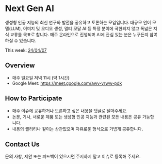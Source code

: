 # Next Gen AI

생성형 인공 지능의 최신 연구와 발전을 공유하고 토론하는 모임입니다.
대규모 언어 모델(LLM), 이미지 및 오디오 생성, 멀티 모달 AI 등 특정 분야에 국한되지 않고 폭넓은 지식 교류를 목표로 합니다.
매주 온라인으로 진행되며 AI에 관심 있는 분은 누구든지 참여하실 수 있습니다.

This week: [24/04/07](https://github.com/junhwi/next-gen-ai/issues/19)

## Overview

- 매주 일요일 저녁 11시 (약 1시간)
- Google Meet: https://meet.google.com/awv-yrww-pdk

## How to Participate

- 매주 이슈에 공유하거나 토론하고 싶은 내용을 댓글로 달아주세요.
- 논문, 기사, 새로운 제품 또는 생성형 인공 지능과 관련된 모든 내용은 공유 가능합니다.
- 내용의 퀄리티나 깊이는 상관없으며 자유로운 형식으로 가볍게 공유합니다.

## Contact Us

문의 사항, 제안 또는 피드백이 있으시면 주저하지 말고 이슈로 등록해 주세요.
